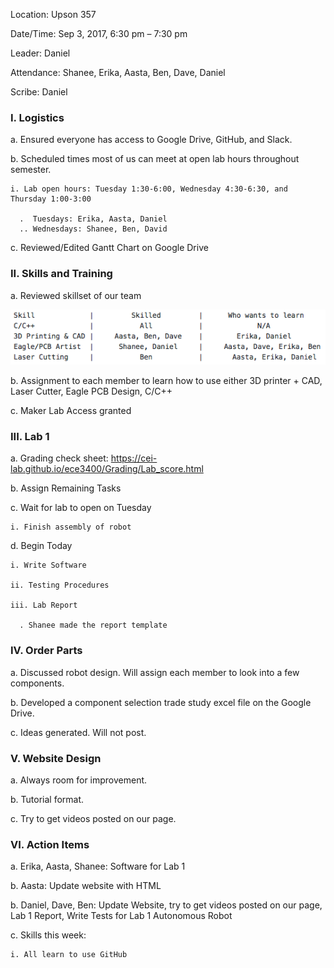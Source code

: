 Location: Upson 357

Date/Time: Sep 3, 2017, 6:30 pm – 7:30 pm

Leader: Daniel

Attendance: Shanee, Erika, Aasta, Ben, Dave, Daniel

Scribe: Daniel

### I. Logistics
  a. Ensured everyone has access to Google Drive, GitHub, and Slack.
  
  b. Scheduled times most of us can meet at open lab hours throughout semester.
  
    i. Lab open hours: Tuesday 1:30-6:00, Wednesday 4:30-6:30, and Thursday 1:00-3:00
    
      .  Tuesdays: Erika, Aasta, Daniel
      .. Wednesdays: Shanee, Ben, David
  
  c. Reviewed/Edited Gantt Chart on Google Drive

### II. Skills and Training
  a. Reviewed skillset of our team
  
  ![](./SkillSet.jpg)
  
  b. Assignment to each member to learn how to use either 3D printer + CAD, Laser Cutter, Eagle PCB Design, C/C++
  
  c. Maker Lab Access granted

### III. Lab 1
  a. Grading check sheet: https://cei-lab.github.io/ece3400/Grading/Lab_score.html

  b. Assign Remaining Tasks
  
  c. Wait for lab to open on Tuesday
  
    i. Finish assembly of robot
    
  d. Begin Today
  
    i. Write Software
    
    ii. Testing Procedures
    
    iii. Lab Report
      
      . Shanee made the report template

### IV. Order Parts

  a. Discussed robot design. Will assign each member to look into a few components.

  b. Developed a component selection trade study excel file on the Google Drive.
  
  c. Ideas generated. Will not post.

### V. Website Design

  a. Always room for improvement.
  
  b. Tutorial format.
  
  c. Try to get videos posted on our page.

### VI. Action Items
  a. Erika, Aasta, Shanee: Software for Lab 1
  
  b. Aasta: Update website with HTML

  b. Daniel, Dave, Ben: Update Website, try to get videos posted on our page, Lab 1 Report, Write Tests for Lab 1 Autonomous Robot

  c. Skills this week: 
  
    i. All learn to use GitHub
